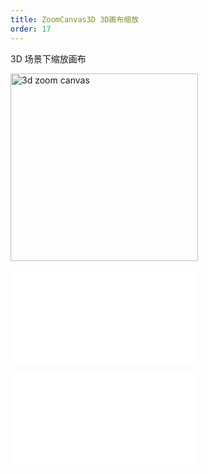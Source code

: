 ```yaml
---
title: ZoomCanvas3D 3D画布缩放
order: 17
---
```


3D 场景下缩放画布

<img alt="3d zoom canvas" src="https://mdn.alipayobjects.com/huamei_qa8qxu/afts/img/A*hWoCRY_2i50AAAAAAAAAAAAADmJ7AQ/original" height='300'/>

<embed src="../../common/BaseZoonCanvasOptions.zh.md"></embed>

<embed src="../../common/IG6GraphEvent.zh.md"></embed>